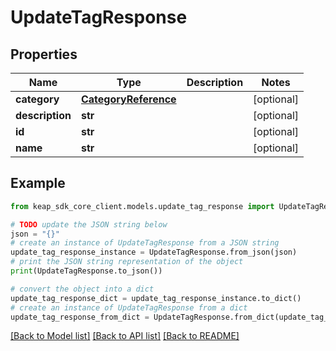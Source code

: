 # UpdateTagResponse


## Properties

Name | Type | Description | Notes
------------ | ------------- | ------------- | -------------
**category** | [**CategoryReference**](CategoryReference.md) |  | [optional] 
**description** | **str** |  | [optional] 
**id** | **str** |  | [optional] 
**name** | **str** |  | [optional] 

## Example

```python
from keap_sdk_core_client.models.update_tag_response import UpdateTagResponse

# TODO update the JSON string below
json = "{}"
# create an instance of UpdateTagResponse from a JSON string
update_tag_response_instance = UpdateTagResponse.from_json(json)
# print the JSON string representation of the object
print(UpdateTagResponse.to_json())

# convert the object into a dict
update_tag_response_dict = update_tag_response_instance.to_dict()
# create an instance of UpdateTagResponse from a dict
update_tag_response_from_dict = UpdateTagResponse.from_dict(update_tag_response_dict)
```
[[Back to Model list]](../README.md#documentation-for-models) [[Back to API list]](../README.md#documentation-for-api-endpoints) [[Back to README]](../README.md)


